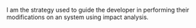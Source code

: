 I am the strategy used to guide the developer in performing their modifications on an system using impact analysis.